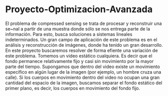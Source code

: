 # Proyecto-Optimizacion-Avanzada

El problema de compressed sensing se trata de procesar y reconstruir una se~nal a partir de una muestra
donde sólo se nos entrega parte de la información. Para esto, busca soluciones a sistemas lineales indeterminados.
Un gran campo de aplicación de este problema es en el análisis y reconstrucción de imágenes, donde
ha tenido un gran desarrollo. En este proyecto buscaremos resolver de forma efiente una variación de este
problema.
Tomemos un video estático cualquiera. Es decir que el fondo permanece relativamente fijo y casi sin
movimiento por la mayor parte del tiempo. Supongamos que dentro del video existe un movimiento específico
en algún lugar de la imagen (por ejemplo, un hombre cruza una calle). Si los cuerpos en movimiento dentro
del video no ocupan una gran cantidad del espacio de la imagen, buscamos separar el fondo estático del
primer plano, es decir, los cuerpos en movimiento del fondo fijo.
